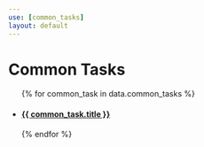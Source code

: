 ```yaml
---
use: [common_tasks]
layout: default
---
```

# Common Tasks

<ul>
    {% for common_task in data.common_tasks %}
        <h4><li><a href="{{ common_task.url }}">{{ common_task.title }}</a></li></h4>
    {% endfor %}
</ul>
